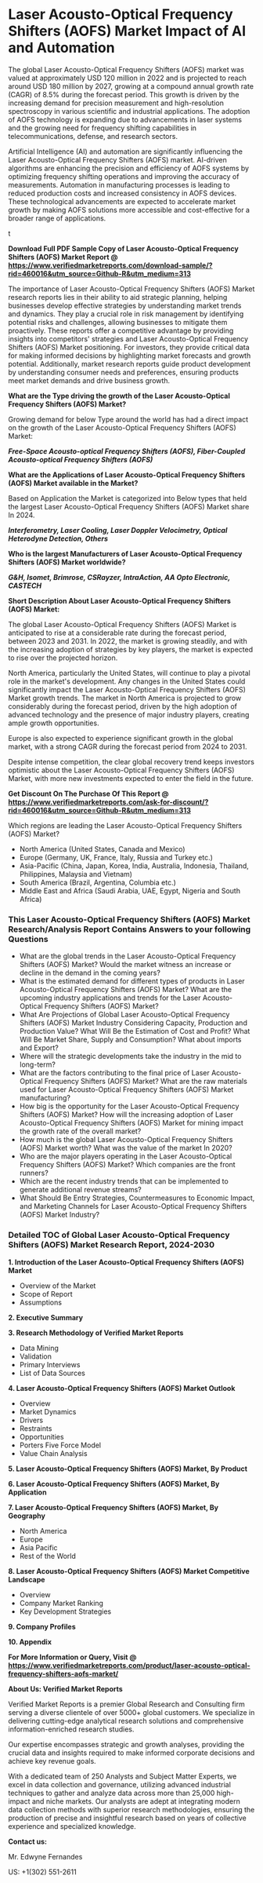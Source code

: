 <meta name="title" content="Global Laser Acousto-Optical Frequency Shifters (AOFS) Market Impact of AI and Automation"><meta name="description" content="The global Laser Acousto-Optical Frequency Shifters (AOFS) market was valued at approximately USD 120 million in 2022 and is projected to reach around USD 180 million "><meta name="title" content="Laser Acousto-Optical Frequency Shifters (AOFS) Market Size, Share, Scope, Trends, Growth, Opportunities, Analysis, Forecast"><h1>Laser Acousto-Optical Frequency Shifters (AOFS) Market Impact of AI and Automation</h1><p>The global Laser Acousto-Optical Frequency Shifters (AOFS) market was valued at approximately USD 120 million in 2022 and is projected to reach around USD 180 million by 2027, growing at a compound annual growth rate (CAGR) of 8.5% during the forecast period. This growth is driven by the increasing demand for precision measurement and high-resolution spectroscopy in various scientific and industrial applications. The adoption of AOFS technology is expanding due to advancements in laser systems and the growing need for frequency shifting capabilities in telecommunications, defense, and research sectors.</p><p>Artificial Intelligence (AI) and automation are significantly influencing the Laser Acousto-Optical Frequency Shifters (AOFS) market. AI-driven algorithms are enhancing the precision and efficiency of AOFS systems by optimizing frequency shifting operations and improving the accuracy of measurements. Automation in manufacturing processes is leading to reduced production costs and increased consistency in AOFS devices. These technological advancements are expected to accelerate market growth by making AOFS solutions more accessible and cost-effective for a broader range of applications.</p>t</p><p id="" class=""><strong>Download Full PDF Sample Copy of Laser Acousto-Optical Frequency Shifters (AOFS) Market Report @ <a href="https://www.verifiedmarketreports.com/download-sample/?rid=460016&utm_source=Github-R&utm_medium=313" target="_blank">https://www.verifiedmarketreports.com/download-sample/?rid=460016&utm_source=Github-R&utm_medium=313</a></strong></p><p>The importance of&nbsp;Laser Acousto-Optical Frequency Shifters (AOFS) Market research reports lies in their ability to aid strategic planning, helping businesses develop effective strategies by understanding market trends and dynamics. They play a crucial role in risk management by identifying potential risks and challenges, allowing businesses to mitigate them proactively. These reports offer a competitive advantage by providing insights into competitors' strategies and Laser Acousto-Optical Frequency Shifters (AOFS) Market positioning. For investors, they provide critical data for making informed decisions by highlighting market forecasts and growth potential. Additionally, market research reports guide product development by understanding consumer needs and preferences, ensuring products meet market demands and drive business growth.</p><p><strong>What are the&nbsp;Type driving the growth of the Laser Acousto-Optical Frequency Shifters (AOFS) Market?</strong></p><p id="" class="">Growing demand for below Type around the world has had a direct impact on the growth of the Laser Acousto-Optical Frequency Shifters (AOFS) Market:</p><em><strong>Free-Space Acousto-optical Frequency Shifters (AOFS), Fiber-Coupled Acousto-optical Frequency Shifters (AOFS)</strong></em></p><strong>What are the&nbsp;Applications&nbsp;of Laser Acousto-Optical Frequency Shifters (AOFS) Market available in the Market?</strong></p><p id="" class="">Based on Application the Market is categorized into Below types that held the largest Laser Acousto-Optical Frequency Shifters (AOFS) Market share In 2024.</p><em><strong>Interferometry, Laser Cooling, Laser Doppler Velocimetry, Optical Heterodyne Detection, Others</strong></em></p><strong>Who is the largest Manufacturers of Laser Acousto-Optical Frequency Shifters (AOFS) Market worldwide?</strong></p><p><em><strong>G&H, Isomet, Brimrose, CSRayzer, IntraAction, AA Opto Electronic, CASTECH</strong></em></p><p id="" class=""><strong>Short Description About Laser Acousto-Optical Frequency Shifters (AOFS) Market:</strong></p><p>The global Laser Acousto-Optical Frequency Shifters (AOFS) Market is anticipated to rise at a considerable rate during the forecast period, between 2023 and 2031. In 2022, the market is growing steadily, and with the increasing adoption of strategies by key players, the market is expected to rise over the projected horizon.</p><p>North America, particularly the United States, will continue to play a pivotal role in the market's development. Any changes in the United States could significantly impact the Laser Acousto-Optical Frequency Shifters (AOFS) Market growth trends. The market in North America is projected to grow considerably during the forecast period, driven by the high adoption of advanced technology and the presence of major industry players, creating ample growth opportunities.</p><p>Europe is also expected to experience significant growth in the global market, with a strong CAGR during the forecast period from 2024 to 2031.</p><p>Despite intense competition, the clear global recovery trend keeps investors optimistic about the Laser Acousto-Optical Frequency Shifters (AOFS) Market, with more new investments expected to enter the field in the future.</p><p id="" class=""><strong>Get Discount On The Purchase Of This Report @ <a href="https://www.verifiedmarketreports.com/ask-for-discount/?rid=460016&utm_source=Github-R&utm_medium=313" target="_blank">https://www.verifiedmarketreports.com/ask-for-discount/?rid=460016&utm_source=Github-R&utm_medium=313</a></strong></p>Which regions are leading the Laser Acousto-Optical Frequency Shifters (AOFS) Market?</p><ul><li>North America (United States, Canada and Mexico)</li><li>Europe (Germany, UK, France, Italy, Russia and Turkey etc.)</li><li>Asia-Pacific (China, Japan, Korea, India, Australia, Indonesia, Thailand, Philippines, Malaysia and Vietnam)</li><li>South America (Brazil, Argentina, Columbia etc.)</li><li>Middle East and Africa (Saudi Arabia, UAE, Egypt, Nigeria and South Africa)</li></ul><h3 id="" class="">This Laser Acousto-Optical Frequency Shifters (AOFS) Market Research/Analysis Report Contains Answers to your following Questions</h3><ul><li>What are the global trends in the Laser Acousto-Optical Frequency Shifters (AOFS) Market? Would the market witness an increase or decline in the demand in the coming years?</li><li>What is the estimated demand for different types of products in Laser Acousto-Optical Frequency Shifters (AOFS) Market? What are the upcoming industry applications and trends for the Laser Acousto-Optical Frequency Shifters (AOFS) Market?</li><li>What Are Projections of Global Laser Acousto-Optical Frequency Shifters (AOFS) Market Industry Considering Capacity, Production and Production Value? What Will Be the Estimation of Cost and Profit? What Will Be Market Share, Supply and Consumption? What about imports and Export?</li><li>Where will the strategic developments take the industry in the mid to long-term?</li><li>What are the factors contributing to the final price of Laser Acousto-Optical Frequency Shifters (AOFS) Market? What are the raw materials used for Laser Acousto-Optical Frequency Shifters (AOFS) Market manufacturing?</li><li>How big is the opportunity for the Laser Acousto-Optical Frequency Shifters (AOFS) Market? How will the increasing adoption of Laser Acousto-Optical Frequency Shifters (AOFS) Market for mining impact the growth rate of the overall market?</li><li>How much is the global Laser Acousto-Optical Frequency Shifters (AOFS) Market worth? What was the value of the market In 2020?</li><li>Who are the major players operating in the Laser Acousto-Optical Frequency Shifters (AOFS) Market? Which companies are the front runners?</li><li>Which are the recent industry trends that can be implemented to generate additional revenue streams?</li><li>What Should Be Entry Strategies, Countermeasures to Economic Impact, and Marketing Channels for Laser Acousto-Optical Frequency Shifters (AOFS) Market Industry?</li></ul><h3 id="" class="">Detailed TOC of Global Laser Acousto-Optical Frequency Shifters (AOFS) Market Research Report, 2024-2030</h3><p id="" class=""><strong>1. Introduction of the Laser Acousto-Optical Frequency Shifters (AOFS) Market</strong></p><ul><li>Overview of the Market</li><li>Scope of Report</li><li>Assumptions</li></ul><p id="" class=""><strong>2. Executive Summary</strong></p><p id="" class=""><strong>3. Research Methodology of Verified Market Reports</strong></p><ul><li>Data Mining</li><li>Validation</li><li>Primary Interviews</li><li>List of Data Sources</li></ul><p id="" class=""><strong>4. Laser Acousto-Optical Frequency Shifters (AOFS) Market Outlook</strong></p><ul><li>Overview</li><li>Market Dynamics</li><li>Drivers</li><li>Restraints</li><li>Opportunities</li><li>Porters Five Force Model</li><li>Value Chain Analysis</li></ul><p id="" class=""><strong>5. Laser Acousto-Optical Frequency Shifters (AOFS) Market, By Product</strong></p><p id="" class=""><strong>6. Laser Acousto-Optical Frequency Shifters (AOFS) Market, By Application</strong></p><p id="" class=""><strong>7. Laser Acousto-Optical Frequency Shifters (AOFS) Market, By Geography</strong></p><ul><li>North America</li><li>Europe</li><li>Asia Pacific</li><li>Rest of the World</li></ul><p id="" class=""><strong>8. Laser Acousto-Optical Frequency Shifters (AOFS) Market Competitive Landscape</strong></p><ul><li>Overview</li><li>Company Market Ranking</li><li>Key Development Strategies</li></ul><p id="" class=""><strong>9. Company Profiles</strong></p><p id="" class=""><strong>10. Appendix</strong></p><p id="" class=""><strong>For More Information or Query, Visit @ <a href="https://www.verifiedmarketreports.com/product/laser-acousto-optical-frequency-shifters-aofs-market/" target="_blank">https://www.verifiedmarketreports.com/product/laser-acousto-optical-frequency-shifters-aofs-market/</a></strong></p><p id="" class=""><strong>About Us: Verified Market Reports</strong></p><p id="" class="">Verified Market Reports is a premier Global Research and Consulting firm serving a diverse clientele of over 5000+ global customers. We specialize in delivering cutting-edge analytical research solutions and comprehensive information-enriched research studies.</p><p id="" class="">Our expertise encompasses strategic and growth analyses, providing the crucial data and insights required to make informed corporate decisions and achieve key revenue goals.</p><p id="" class="">With a dedicated team of 250 Analysts and Subject Matter Experts, we excel in data collection and governance, utilizing advanced industrial techniques to gather and analyze data across more than 25,000 high-impact and niche markets. Our analysts are adept at integrating modern data collection methods with superior research methodologies, ensuring the production of precise and insightful research based on years of collective experience and specialized knowledge.</p><p id="" class=""><strong>Contact us:</strong></p><p id="" class="">Mr. Edwyne Fernandes</p><p id="" class="">US: +1(302) 551-2611</p>